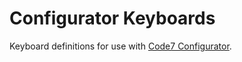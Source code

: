 # Configurator Keyboards

Keyboard definitions for use with [Code7 Configurator](https://github.com/ZoidTechnology/Configurator-App).
